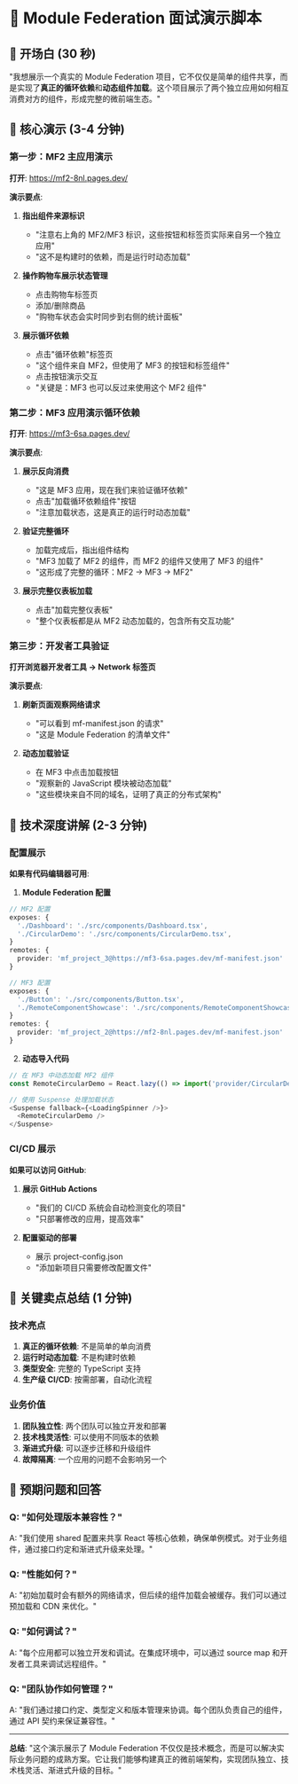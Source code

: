 # 🎯 Module Federation 面试演示脚本

## 🚀 开场白 (30 秒)

"我想展示一个真实的 Module Federation 项目，它不仅仅是简单的组件共享，而是实现了**真正的循环依赖**和**动态组件加载**。这个项目展示了两个独立应用如何相互消费对方的组件，形成完整的微前端生态。"

## 🎪 核心演示 (3-4 分钟)

### 第一步：MF2 主应用演示

**打开**: https://mf2-8nl.pages.dev/

**演示要点**:

1. **指出组件来源标识**

   - "注意右上角的 MF2/MF3 标识，这些按钮和标签页实际来自另一个独立应用"
   - "这不是构建时的依赖，而是运行时动态加载"

2. **操作购物车展示状态管理**

   - 点击购物车标签页
   - 添加/删除商品
   - "购物车状态会实时同步到右侧的统计面板"

3. **展示循环依赖**
   - 点击"循环依赖"标签页
   - "这个组件来自 MF2，但使用了 MF3 的按钮和标签组件"
   - 点击按钮演示交互
   - "关键是：MF3 也可以反过来使用这个 MF2 组件"

### 第二步：MF3 应用演示循环依赖

**打开**: https://mf3-6sa.pages.dev/

**演示要点**:

1. **展示反向消费**

   - "这是 MF3 应用，现在我们来验证循环依赖"
   - 点击"加载循环依赖组件"按钮
   - "注意加载状态，这是真正的运行时动态加载"

2. **验证完整循环**

   - 加载完成后，指出组件结构
   - "MF3 加载了 MF2 的组件，而 MF2 的组件又使用了 MF3 的组件"
   - "这形成了完整的循环：MF2 → MF3 → MF2"

3. **展示完整仪表板加载**
   - 点击"加载完整仪表板"
   - "整个仪表板都是从 MF2 动态加载的，包含所有交互功能"

### 第三步：开发者工具验证

**打开浏览器开发者工具 → Network 标签页**

**演示要点**:

1. **刷新页面观察网络请求**

   - "可以看到 mf-manifest.json 的请求"
   - "这是 Module Federation 的清单文件"

2. **动态加载验证**
   - 在 MF3 中点击加载按钮
   - "观察新的 JavaScript 模块被动态加载"
   - "这些模块来自不同的域名，证明了真正的分布式架构"

## 🔧 技术深度讲解 (2-3 分钟)

### 配置展示

**如果有代码编辑器可用**:

1. **Module Federation 配置**

```typescript
// MF2 配置
exposes: {
  './Dashboard': './src/components/Dashboard.tsx',
  './CircularDemo': './src/components/CircularDemo.tsx',
}
remotes: {
  provider: 'mf_project_3@https://mf3-6sa.pages.dev/mf-manifest.json'
}

// MF3 配置
exposes: {
  './Button': './src/components/Button.tsx',
  './RemoteComponentShowcase': './src/components/RemoteComponentShowcase.tsx',
}
remotes: {
  provider: 'mf_project_2@https://mf2-8nl.pages.dev/mf-manifest.json'
}
```

2. **动态导入代码**

```typescript
// 在 MF3 中动态加载 MF2 组件
const RemoteCircularDemo = React.lazy(() => import('provider/CircularDemo'))

// 使用 Suspense 处理加载状态
<Suspense fallback={<LoadingSpinner />}>
  <RemoteCircularDemo />
</Suspense>
```

### CI/CD 展示

**如果可以访问 GitHub**:

1. **展示 GitHub Actions**

   - "我们的 CI/CD 系统会自动检测变化的项目"
   - "只部署修改的应用，提高效率"

2. **配置驱动的部署**
   - 展示 project-config.json
   - "添加新项目只需要修改配置文件"

## 🎯 关键卖点总结 (1 分钟)

### 技术亮点

1. **真正的循环依赖**: 不是简单的单向消费
2. **运行时动态加载**: 不是构建时依赖
3. **类型安全**: 完整的 TypeScript 支持
4. **生产级 CI/CD**: 按需部署，自动化流程

### 业务价值

1. **团队独立性**: 两个团队可以独立开发和部署
2. **技术栈灵活性**: 可以使用不同版本的依赖
3. **渐进式升级**: 可以逐步迁移和升级组件
4. **故障隔离**: 一个应用的问题不会影响另一个

## 🤔 预期问题和回答

### Q: "如何处理版本兼容性？"

A: "我们使用 shared 配置来共享 React 等核心依赖，确保单例模式。对于业务组件，通过接口约定和渐进式升级来处理。"

### Q: "性能如何？"

A: "初始加载时会有额外的网络请求，但后续的组件加载会被缓存。我们可以通过预加载和 CDN 来优化。"

### Q: "如何调试？"

A: "每个应用都可以独立开发和调试。在集成环境中，可以通过 source map 和开发者工具来调试远程组件。"

### Q: "团队协作如何管理？"

A: "我们通过接口约定、类型定义和版本管理来协调。每个团队负责自己的组件，通过 API 契约来保证兼容性。"

---

**总结**: "这个演示展示了 Module Federation 不仅仅是技术概念，而是可以解决实际业务问题的成熟方案。它让我们能够构建真正的微前端架构，实现团队独立、技术栈灵活、渐进式升级的目标。"
